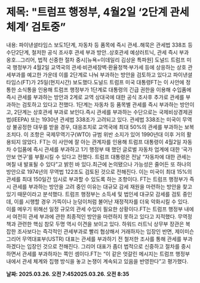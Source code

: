 # **제목: "트럼프 행정부, 4월2일 ‘2단계 관세 체계’ 검토중”**

  내용: 파이낸셜타임스 보도1단계, 자동차 등 품목에 즉시 관세..해묵은 관세법 338조 등 수단2단계, 철저한 공식 조사후 관세 부과 방안..상호관세 예상러트닉, 관세 즉시 부과 옹호…그리어, 법적 신중한 절차 중시[뉴욕=이데일리 김상윤 특파원] 도널드 트럼프 미국 행정부가 4월2일 교역국의 관세·비관세장벽·환율정책·부가세 등에 상응하는 상호 관세부과를 예고한 가운데 이를 2단계로 나눠 부과하는 방안을 검토하고 있다고 파이낸셜타임스(FT)가 25일(현지시간) 보도했다.도널드 트럼프 미국 대통령FT는 이 사안에 정통한 소식통을 인용해 트럼프 행정부가 1단계로 대통령의 긴급 권한을 이용해 수입품에 즉시 관세를 부과하는 방안과 2계로 교역 상대국에 대한 공식 조사후 추가로 관세를 부과하는 검토하고 있다고 전했다. 1단계는 자동차 등 품목별 관세를 즉시 부과하는 방안이고, 2단계는 상호관세 부과로 보인다.즉시 관세를 부과하는 수단으로는 국제비상경제권법(IEEPA) 또는 1930년 관세법 338조가 고려되고 있다. 관세법 338조는 미국이 무역상 불공정한 대우를 받을 경우, 대응조치로 교역국에 최대 50%의 관세를 부과하는 보복 조치다. 이 조항은 국제무역기구(WTO) 규범 위반 소지가 있어 1990년대 이후 거의 활용되지 않았다. FT는 이 사안에 잘 아는 관계자를 인용해 트럼프 대통령이 4월2일 자동차 수입품에 즉시 관세를 부과하고 1기 행정부 때 했던 글로벌 자동차 업계에 대한 ‘국가 안보 연구’를 부활시킬 수 있다고 전했다. 트럼프 대통령은 전날 “자동차에 대한 관세는 며칠 내 발표될 수 있다”고 밝힌 바 있다.최근에 논의됐으나 가능성은 줄어든 또 하나의 방안으로 1974년의 무역법 122조도 검토된 것으로 전해진다. 이는 미국이 최대 15%의 관세를 최대 150일간 임시로 부과할 수 있도록 하는 조항이다. FT는 트럼프 행정부가 즉시 관세를 부과하는 방안을 고려 중인 이유는 대규모 감세 재원을 마련하는 방안을 찾고 있기 때문이라고 분석했다. 트럼프 행정부는 소득세 및 법인세 대규모 감세를 검토 중인데, 이를 시행할 경우 가뜩이나 눈덩이처럼 불어난 재정적자를 더욱 악화시킬 수 있다. 이를 메우기 위해선 일정 규모의 관세 수입이 필요한 상황이다.FT는 트럼프 행정부 내에서 여전히 관세 부과에 관한 최종적인 방안을 마련하지 못하고 있다고 지적했다. 무역정책과 관련한 핵심 참모 두명 역시 이견을 보이고 있다. 하워드 러트닉 상무부 장관은 복잡한 조사보다는 즉각적인 관세부과로 빨리 협상해서 거래하자는 입장인 반면, 제이미슨 그리어 무역대표부(USTR) 대표는 관세를 부과하기 전 철저한 조사를 통해 관세를 부과하겠다는 입장인 것으로 전해진다. 그리어 대표가 좀더 법적으로 신중하고 절차를 중시하면서 관세를 부과하자는 쪽인 셈이다.FT는 “이 같은 엇갈린 메시지는 트럼프 행정부 내에서 관세 체계와 집행 방식을 놓고 논쟁이 계속되고 있음을 반영한다”고 평가했다.

  **날짜: 2025.03.26. 오전 7:452025.03.26. 오전 8:35**